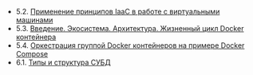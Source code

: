 - 5.2. [Применение принципов IaaC в работе с виртуальными машинами](05-virt-02-iaac/README.md)
- 5.3. [Введение. Экосистема. Архитектура. Жизненный цикл Docker контейнера](05-virt-03-docker/README.md)
- 5.4. [Оркестрация группой Docker контейнеров на примере Docker Compose](05-virt-04-docker-compose/README.md)
- 6.1. [Типы и структура СУБД](06-db-01-basics/README.md)